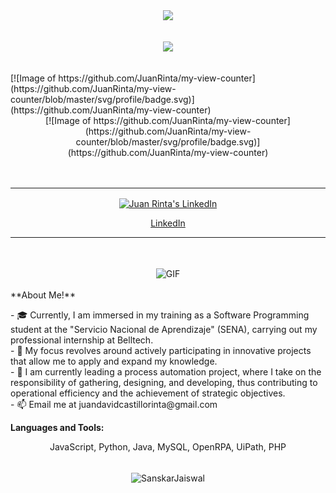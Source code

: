 <p align="center">
 <br><br>
 <img src="https://readme-typing-svg.herokuapp.com/?lines=Hey,+I'm+Juan+Rinta!!&center=true&width=360&height=30"><br>
</p>
<p align="center">
 <br>
 <img src="https://readme-typing-svg.herokuapp.com/?lines=Welcome+to+my+Github+Profile!!&center=true&width=360&height=30">
 <br><br>
</p>
[![Image of https://github.com/JuanRinta/my-view-counter](https://github.com/JuanRinta/my-view-counter/blob/master/svg/profile/badge.svg)](https://github.com/JuanRinta/my-view-counter)
<div align="center">
  [![Image of https://github.com/JuanRinta/my-view-counter](https://github.com/JuanRinta/my-view-counter/blob/master/svg/profile/badge.svg)](https://github.com/JuanRinta/my-view-counter)
</div>

<br/>
<br/>

<hr>

<a href="https://www.linkedin.com/in/juancastillor/">
  <div align="center">
    <img align="center" alt="Juan Rinta's LinkedIn" width="24px" src="https://img.icons8.com/nolan/96/linkedin.png" />
    <p>LinkedIn</p>
  </div>
</a>

<hr>

<br/>
<br/>
<div align="center">
  <img align="center" alt="GIF" src="https://media.giphy.com/media/LmNwrBhejkK9EFP504/giphy.gif" />
</div>
</div>
<br/>
**About Me!**

<p align="left">
- 🎓 Currently, I am immersed in my training as a Software Programming student at the "Servicio Nacional de Aprendizaje" (SENA), carrying out my professional internship at Belltech.<br>
- 🚀 My focus revolves around actively participating in innovative projects that allow me to apply and expand my knowledge.<br>
- 🤖 I am currently leading a process automation project, where I take on the responsibility of gathering, designing, and developing, thus contributing to operational efficiency and the achievement of strategic objectives. <br>
- 📫 Email me at juandavidcastillorinta@gmail.com<br>
</p>


**Languages and Tools:**  
<div align="center">
<p>JavaScript, Python, Java, MySQL, OpenRPA, UiPath, PHP</p>
<br>
<img align="center" src="https://github-readme-streak-stats.herokuapp.com/?user=juanrinta&count_private=true&theme=radical" alt="SanskarJaiswal" />
</div>
